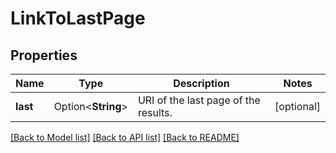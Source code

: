 # LinkToLastPage

## Properties

Name | Type | Description | Notes
------------ | ------------- | ------------- | -------------
**last** | Option<**String**> | URI of the last page of the results. | [optional]

[[Back to Model list]](../README.md#documentation-for-models) [[Back to API list]](../README.md#documentation-for-api-endpoints) [[Back to README]](../README.md)


